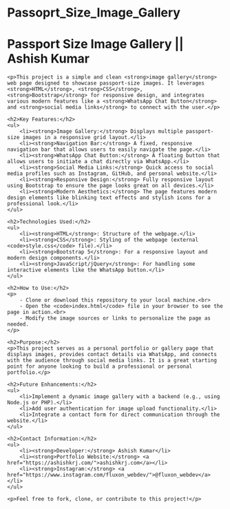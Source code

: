 # Passoprt_Size_Image_Gallery

<h1>Passport Size Image Gallery || Ashish Kumar</h1>

    <p>This project is a simple and clean <strong>image gallery</strong> web page designed to showcase passport-size images. It leverages <strong>HTML</strong>, <strong>CSS</strong>, <strong>Bootstrap</strong> for responsive design, and integrates various modern features like a <strong>WhatsApp Chat Button</strong> and <strong>social media links</strong> to connect with the user.</p>

    <h2>Key Features:</h2>
    <ul>
        <li><strong>Image Gallery:</strong> Displays multiple passport-size images in a responsive grid layout.</li>
        <li><strong>Navigation Bar:</strong> A fixed, responsive navigation bar that allows users to easily navigate the page.</li>
        <li><strong>WhatsApp Chat Button:</strong> A floating button that allows users to initiate a chat directly via WhatsApp.</li>
        <li><strong>Social Media Links:</strong> Quick access to social media profiles such as Instagram, GitHub, and personal website.</li>
        <li><strong>Responsive Design:</strong> Fully responsive layout using Bootstrap to ensure the page looks great on all devices.</li>
        <li><strong>Modern Aesthetics:</strong> The page features modern design elements like blinking text effects and stylish icons for a professional look.</li>
    </ul>

    <h2>Technologies Used:</h2>
    <ul>
        <li><strong>HTML</strong>: Structure of the webpage.</li>
        <li><strong>CSS</strong>: Styling of the webpage (external <code>style.css</code> file).</li>
        <li><strong>Bootstrap 5</strong>: For a responsive layout and modern design components.</li>
        <li><strong>JavaScript/jQuery</strong>: For handling some interactive elements like the WhatsApp button.</li>
    </ul>

    <h2>How to Use:</h2>
    <p>
        - Clone or download this repository to your local machine.<br>
        - Open the <code>index.html</code> file in your browser to see the page in action.<br>
        - Modify the image sources or links to personalize the page as needed.
    </p>

    <h2>Purpose:</h2>
    <p>This project serves as a personal portfolio or gallery page that displays images, provides contact details via WhatsApp, and connects with the audience through social media links. It is a great starting point for anyone looking to build a professional or personal portfolio.</p>

    <h2>Future Enhancements:</h2>
    <ul>
        <li>Implement a dynamic image gallery with a backend (e.g., using Node.js or PHP).</li>
        <li>Add user authentication for image upload functionality.</li>
        <li>Integrate a contact form for direct communication through the website.</li>
    </ul>

    <h2>Contact Information:</h2>
    <ul>
        <li><strong>Developer:</strong> Ashish Kumar</li>
        <li><strong>Portfolio Website:</strong> <a href="https://ashishkrj.com/">ashishkrj.com</a></li>
        <li><strong>Instagram:</strong> <a href="https://www.instagram.com/fluxon_webdev/">@fluxon_webdev</a></li>
    </ul>

    <p>Feel free to fork, clone, or contribute to this project!</p>
